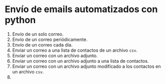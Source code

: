 # Envío de emails automatizados con python

1. Envío de un solo correo.
2. Envío de un correo periódicamente.
3. Envío de un correo cada día.
4. Enviar un correo a una lista de contactos de un archivo `csv`.
5. Enviar un correo con un archivo adjunto.
6. Enviar un correo con un archivo adjunto a una lista de contactos.
7. Enviar un correo con un archivo adjunto modificado a los contactos en un archivo `csv`.
8.
